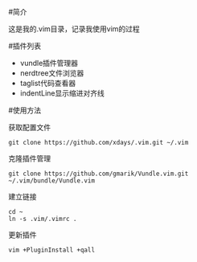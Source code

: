 #简介

这是我的.vim目录，记录我使用vim的过程

#插件列表

* vundle插件管理器
* nerdtree文件浏览器
* taglist代码查看器
* indentLine显示缩进对齐线

#使用方法

获取配置文件

    git clone https://github.com/xdays/.vim.git ~/.vim

克隆插件管理

    git clone https://github.com/gmarik/Vundle.vim.git ~/.vim/bundle/Vundle.vim

建立链接

    cd ~
    ln -s .vim/.vimrc .

更新插件

    vim +PluginInstall +qall
